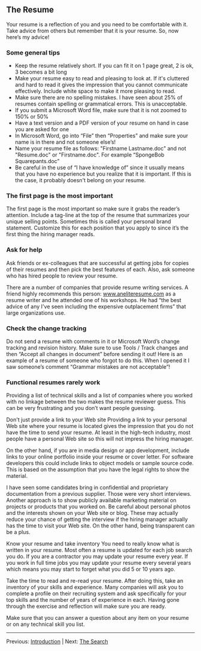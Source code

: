 ## The Resume

Your resume is a reflection of you and you need to be comfortable with it. Take advice from others but remember that it is your resume. So, now here’s my advice!

### Some general tips

- Keep the resume relatively short. If you can fit it on 1 page great, 2 is ok, 3 becomes a bit long
- Make your resume easy to read and pleasing to look at. If it's cluttered and hard to read it gives the impression that you cannot communicate effectively. Include white space to make it more pleasing to read.
- Make sure there are no spelling mistakes. I have seen about 25% of resumes contain spelling or grammatical errors. This is unacceptable.
- If you submit a Microsoft Word file, make sure that it is not zoomed to 150% or 50%
- Have a text version and a PDF version of your resume on hand in case you are asked for one
- In Microsoft Word, go into “File” then “Properties” and make sure your name is in there and not someone else’s!
- Name your resume file as follows: "Firstname Lastname.doc" and not "Resume.doc" or "Firstname.doc". For example “SpongeBob Squarepants.doc”
- Be careful in the use of “I have knowledge of” since it usually means that you have no experience but you realize that it is important. If this is the case, it probably doesn't belong on your resume.

### The first page is the most important

The first page is the most important so make sure it grabs the reader’s attention. Include a tag-line at the top of the resume that summarizes your unique selling points. Sometimes this is called your personal brand statement. Customize this for each position that you apply to since it’s the first thing the hiring manager reads.

### Ask for help

Ask friends or ex-colleagues that are successful at getting jobs for copies of their resumes and then pick the best features of each. Also, ask someone who has hired people to review your resume.

There are a number of companies that provide resume writing services. A friend highly recommends this person: www.aneliteresume.com as a resume writer and he attended one of his workshops. He had “the best advice of any I've seen including the expensive outplacement firms” that large organizations use.

### Check the change tracking

Do not send a resume with comments in it or Microsoft Word’s change tracking and  revision history. Make sure to use Tools / Track changes and then “Accept all changes in document” before sending it out! Here is an example of a resume of someone who forgot to do this. When I opened it I saw someone’s comment “Grammar mistakes are not acceptable”! 

### Functional resumes rarely work

Providing a list of technical skills and a list of companies where you worked with no linkage between the two makes the resume reviewer guess. This can be very frustrating and you don’t want people guessing.

Don't just provide a link to your Web site
Providing a link to your personal Web site where your resume is located gives the impression that you do not have the time to send your resume. At least in the high-tech industry, most people have a personal Web site so this will not impress the hiring manager.

On the other hand, if you are in media design or app development, include links to your online portfolio inside your resume or cover letter. For software developers this could include links to object models or sample source code. This is based on the assumption that you have the legal rights to show the material.

I have seen some candidates bring in confidential and proprietary documentation from a previous supplier. Those were very short interviews. Another approach is to show publicly available marketing material on projects or products that you worked on.
Be careful about personal photos and the interests shown on your Web site or blog. These may actually reduce your chance of getting the interview if the hiring manager actually has the time to visit your Web site. On the other hand, being transparent can be a plus.

Know your resume and take inventory
You need to really know what is written in your resume. Most often a resume is updated for each job search you do. If you are a contractor you may update your resume every year. If you work in full time jobs you may update your resume every several years which means you may start to forget what you did 5 or 10 years ago.

Take the time to read and re-read your resume. After doing this, take an inventory of your skills and experience. Many companies will ask you to complete a profile on their recruiting system and ask specifically for your top skills and the number of years of experience in each. Having gone through the exercise and reflection will make sure you are ready.

Make sure that you can answer a question about any item on your resume or on any technical skill you list.

---

Previous: [Introduction](01-introduction.md) | Next: [The Search](03-the-search.md)
